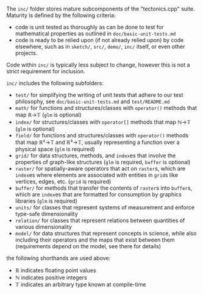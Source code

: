 The `inc/` folder stores mature subcomponents of the "tectonics.cpp" suite. 
Maturity is defined by the following criteria:
* code is unit tested as thoroughly as can be done to test for mathematical properties as outlined in `doc/basic-unit-tests.md`
* code is ready to be relied upon (if not already relied upon) by code elsewhere, such as in `sketch/`, `src/`,  `demo/`, `inc/` itself, or even other projects.

Code within `inc/` is typically less subject to change, however this is not a strict requirement for inclusion.

`inc/` includes the following subfolders:
* `test/` for simplifying the writing of unit tests that adhere to our test philosophy, see `doc/basic-unit-tests.md` and `test/README.md`
* `math/` for functions and structures/classes with `operator()` methods that map ℝ→𝕋 (`glm` is optional)
* `index/` for structures/classes with `operator[]` methods that map ℕ→𝕋 (`glm` is optional)
* `field/` for functions and structures/classes with `operator()` methods that map ℝ²→𝕋 and ℝ³→𝕋, usually representing a function over a physical space (`glm` is required)
* `grid/` for data structures, methods, and `index`es that involve the properties of graph-like structures (`glm` is required, `buffer` is optional)
* `raster/` for spatially-aware operators that act on `raster`s, which are `index`es where elements are associated with entities in `grid`s like vertices, edges, etc. (`grid` is required)
* `buffer/` for methods that transfer the contents of `raster`s into `buffer`s, which are `index`es that are formatted for consumption by graphics libraries (`glm` is required)
* `units/` for classes that represent systems of measurement and enforce type-safe dimensionality
* `relation/` for classes that represent relations between quantities of various dimensionality
* `model/` for data structures that represent concepts in science, while also including their operators and the maps that exist between them (requirements depend on the model, see there for details)

the following shorthands are used above:
* ℝ indicates floating point values
* ℕ indicates positive integers
* 𝕋 indicates an arbitrary type known at compile-time
